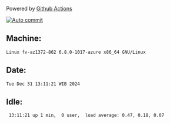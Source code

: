 Powered by [Github Actions](https://github.com/features/actions)

[![Auto commit](https://github.com/hiage/workstation/workflows/Auto%20commit/badge.svg)](https://github.com/hiage/workstation/actions?query=workflow%3A%22Auto+commit%22)

## Machine:
```
Linux fv-az1372-862 6.8.0-1017-azure x86_64 GNU/Linux
```
## Date:
```
Tue Dec 31 13:11:21 WIB 2024
```
## Idle:
```
 13:11:21 up 1 min,  0 user,  load average: 0.47, 0.18, 0.07
```
